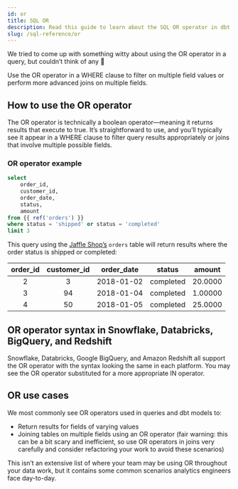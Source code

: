 ```yaml
---
id: or
title: SQL OR
description: Read this guide to learn about the SQL OR operator in dbt.
slug: /sql-reference/or
---
```


<head>
    <title>Working with the SQL OR Operator</title>
</head>

We tried to come up with something witty about using the OR operator in a query, but couldn’t think of any 🤷

Use the OR operator in a WHERE clause to filter on multiple field values or perform more advanced joins on multiple fields.

## How to use the OR operator

The OR operator is technically a boolean operator—meaning it returns results that execute to true. It’s straightforward to use, and you’ll typically see it appear in a WHERE clause to filter query results appropriately or joins that involve multiple possible fields.

### OR operator example

```sql
select
	order_id,
	customer_id,
	order_date,
	status,
	amount
from {{ ref('orders') }}
where status = 'shipped' or status = 'completed'
limit 3
```

This query using the [Jaffle Shop’s](https://github.com/dbt-labs/jaffle_shop) `orders` table will return results where the order status is shipped or completed:

| order_id | customer_id | order_date | status | amount |
|:---:|:---:|:---:|:---:|:---:|
| 2 | 3 | 2018-01-02 | completed | 20.0000 |
| 3 | 94 | 2018-01-04 | completed | 1.00000 |
| 4 | 50 | 2018-01-05 | completed | 25.0000 |

## OR operator syntax in Snowflake, Databricks, BigQuery, and Redshift

Snowflake, Databricks, Google BigQuery, and Amazon Redshift all support the OR operator with the syntax looking the same in each platform. You may see the OR operator substituted for a more appropriate IN operator.

## OR use cases

We most commonly see OR operators used in queries and dbt models to:
- Return results for fields of varying values
- Joining tables on multiple fields using an OR operator (fair warning: this can be a bit scary and inefficient, so use OR operators in joins very carefully and consider refactoring your work to avoid these scenarios)

This isn’t an extensive list of where your team may be using OR throughout your data work, but it contains some common scenarios analytics engineers face day-to-day.
